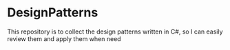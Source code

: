 # DesignPatterns
This repository is to collect the design patterns written in C#, so I can easily review them and apply them when need

